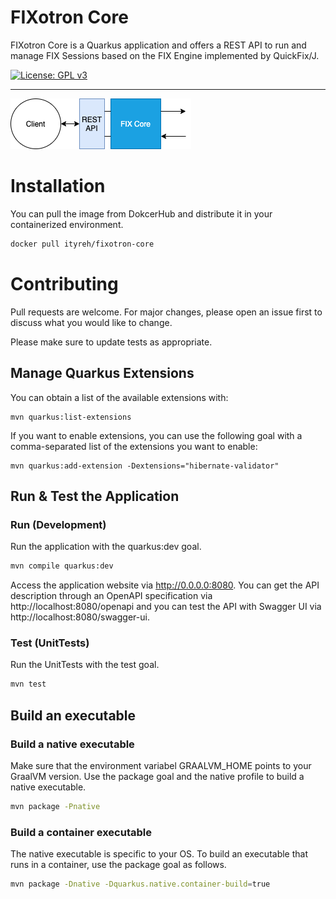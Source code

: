 FIXotron Core
========

FIXotron Core is a Quarkus application and offers a REST API to run and manage FIX Sessions based on the FIX Engine implemented by QuickFix/J.

[![License: GPL v3](https://img.shields.io/badge/License-GPLv3-blue.svg)](https://www.gnu.org/licenses/gpl-3.0)

<hr>

![Overview][overview]

# Installation

You can pull the image from DokcerHub and distribute it in your containerized environment.

```bash
docker pull ityreh/fixotron-core
```

# Contributing

Pull requests are welcome. For major changes, please open an issue first to discuss what you would like to change.

Please make sure to update tests as appropriate.

## Manage Quarkus Extensions

You can obtain a list of the available extensions with:

```
mvn quarkus:list-extensions
```

If you want to enable extensions, you can use the following goal with a comma-separated list of the extensions you want to enable:

```
mvn quarkus:add-extension -Dextensions="hibernate-validator"
```

## Run & Test the Application

### Run (Development)

Run the application with the quarkus:dev goal.

```bash
mvn compile quarkus:dev
```

Access the application website via http://0.0.0.0:8080. You can get the API description through an OpenAPI specification via http://localhost:8080/openapi and you can test the API with Swagger UI via http://localhost:8080/swagger-ui.

### Test (UnitTests)

Run the UnitTests with the test goal.

```bash
mvn test
```

## Build an executable

### Build a native executable

Make sure that the environment variabel GRAALVM_HOME points to your GraalVM version. Use the package goal and the native profile to build a native executable.

```bash
mvn package -Pnative
```

### Build a container executable

The native executable is specific to your OS. To build an executable that runs in a container, use the package goal as follows.

```bash
mvn package -Dnative -Dquarkus.native.container-build=true
```

[overview]: ./doc/export/overview.png "Overview"
